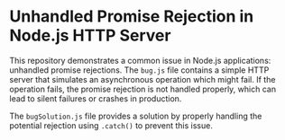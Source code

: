 # Unhandled Promise Rejection in Node.js HTTP Server

This repository demonstrates a common issue in Node.js applications: unhandled promise rejections.  The `bug.js` file contains a simple HTTP server that simulates an asynchronous operation which might fail.  If the operation fails, the promise rejection is not handled properly, which can lead to silent failures or crashes in production.

The `bugSolution.js` file provides a solution by properly handling the potential rejection using `.catch()` to prevent this issue.